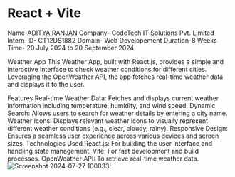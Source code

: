 # React + Vite
Name-ADITYA RANJAN
Company- CodeTech IT Solutions Pvt. Limited
Intern-ID- CT12DS1882
Domain- Web Developement
Duration-8 Weeks
Time- 20 July 2024 to 20 September 2024

Weather App
This Weather App, built with React.js, provides a simple and interactive interface to check weather conditions for different cities. Leveraging the OpenWeather API, the app fetches real-time weather data and displays it to the user.

Features
Real-time Weather Data: Fetches and displays current weather information including temperature, humidity, and wind speed.
Dynamic Search: Allows users to search for weather details by entering a city name.
Weather Icons: Displays relevant weather icons to visually represent different weather conditions (e.g., clear, cloudy, rainy).
Responsive Design: Ensures a seamless user experience across various devices and screen sizes.
Technologies Used
React.js: For building the user interface and handling state management.
Vite: For fast development and build processes.
OpenWeather API: To retrieve real-time weather data.
![Screenshot 2024-07-27 100033](https://github.com/user-attachments/assets/a3905015-f9cd-470a-9be7-e5bc06032505)!





